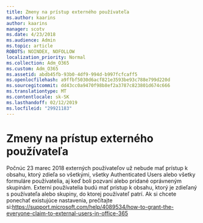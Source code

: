 ```yaml
---
title: Zmeny na prístup externého používateľa
ms.author: kaarins
author: kaarins
manager: scotv
ms.date: 4/23/2018
ms.audience: Admin
ms.topic: article
ROBOTS: NOINDEX, NOFOLLOW
localization_priority: Normal
ms.collection: Adm_O365
ms.custom: Adm_O365
ms.assetid: abdb45fb-93b0-4df9-994d-b997fcfcaff5
ms.openlocfilehash: a9ffbf5030d6acf821e3593be93c788e799d220d
ms.sourcegitcommit: dd43cc0a9470f98b8ef2a3787c823801d674c666
ms.translationtype: MT
ms.contentlocale: sk-SK
ms.lasthandoff: 02/12/2019
ms.locfileid: "29921183"
---
```

# <a name="changes-to-external-user-access"></a>Zmeny na prístup externého používateľa

Počnúc 23 marec 2018 externých používateľov už nebude mať prístup k obsahu, ktorý zdieľa so všetkými, všetky Authenticated Users alebo všetky formuláre používatelia, aj keď boli pozvaní alebo pridané oprávneným skupinám. Externí používatelia budú mať prístup k obsahu, ktorý je zdieľaný s používateľa alebo skupiny, do ktorej používateľ patrí. Ak si chcete ponechať existujúce nastavenia, prečítajte si:https://support.microsoft.com/help/4089534/how-to-grant-the-everyone-claim-to-external-users-in-office-365
  

